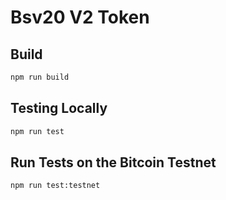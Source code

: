 # Bsv20 V2 Token

## Build

```sh
npm run build
```

## Testing Locally

```sh
npm run test
```

## Run Tests on the Bitcoin Testnet

```sh
npm run test:testnet
```
